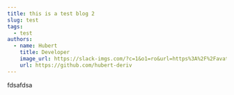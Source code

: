 ```yaml
---
title: this is a test blog 2
slug: test
tags:
  - test
authors:
  - name: Hubert
    title: Developer
    image_url: https://slack-imgs.com/?c=1&o1=ro&url=https%3A%2F%2Favatars.githubusercontent.com%2Fu%2F80688204%3Fv%3D4
    url: https://github.com/hubert-deriv
---
```


fdsafdsa
